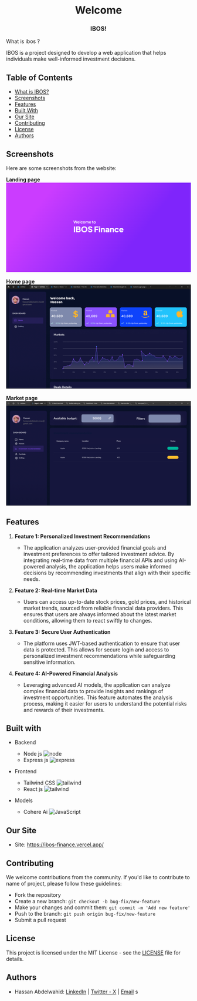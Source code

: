 <h1 align="center">Welcome</h1>
<h3 align="center">IBOS!</h3>

What is ibos ?

IBOS is a project designed to develop a web application that helps individuals make well-informed investment decisions.


## Table of Contents

- [What is IBOS?](#what-is-ibos)
- [Screenshots](#screenshots)
- [Features](#features)
- [Built With](#built-with)
- [Our Site](#our-site)
- [Contributing](#contributing)
- [License](#license)
- [Authors](#authors)

## Screenshots

Here are some screenshots from the website:

**Landing page**
<img src="/README/landing.png">

**Home page**
<img src="/README/home.png">

**Market page**
<img src="/README/market.png">

## **Features**

1. **Feature 1: Personalized Investment Recommendations**

   - The application analyzes user-provided financial goals and investment preferences to offer tailored investment advice. By integrating real-time data from multiple financial APIs and using AI-powered analysis, the application helps users make informed decisions by recommending investments that align with their specific needs.

2. **Feature 2: Real-time Market Data**

   - Users can access up-to-date stock prices, gold prices, and historical market trends, sourced from reliable financial data providers. This ensures that users are always informed about the latest market conditions, allowing them to react swiftly to changes.

3. **Feature 3: Secure User Authentication**

   - The platform uses JWT-based authentication to ensure that user data is protected. This allows for secure login and access to personalized investment recommendations while safeguarding sensitive information.

4. **Feature 4: AI-Powered Financial Analysis**
   - Leveraging advanced AI models, the application can analyze complex financial data to provide insights and rankings of investment opportunities. This feature automates the analysis process, making it easier for users to understand the potential risks and rewards of their investments.

## Built with

- Backend

  - Node js <img src="https://www.vectorlogo.zone/logos/nodejs/nodejs-icon.svg" alt="node" width="20" height="20"/>
  - Express js <img src="https://www.vectorlogo.zone/logos/expressjs/expressjs-icon.svg" alt="express" width="20" height="20"/>

- Frontend

  - Tailwind CSS <img src="https://www.vectorlogo.zone/logos/tailwindcss/tailwindcss-icon.svg" alt="tailwind" width="20" height="20"/>
  - React js <img src="https://www.vectorlogo.zone/logos/reactjs/reactjs-icon.svg" alt="tailwind" width="20" height="20"/>

- Models
  - Cohere Ai <img src="https://asset.brandfetch.io/idfDTLvPCK/id3WZ2-eYm.png" alt="JavaScript" width="20" height="20"/>

## Our Site

- Site: https://ibos-finance.vercel.app/

## Contributing

We welcome contributions from the community. If you'd like to contribute to name of project, please follow these guidelines:

- Fork the repository
- Create a new branch: `git checkout -b bug-fix/new-feature`
- Make your changes and commit them: `git commit -m 'Add new feature'`
- Push to the branch: `git push origin bug-fix/new-feature`
- Submit a pull request

## License

This project is licensed under the MIT License - see the [LICENSE](LICENSE) file for details.

## Authors

- Hassan Abdelwahid: [LinkedIn](https://l.facebook.com/l.php?u=https%3A%2F%2Fwww.linkedin.com%2Fin%2Fhassan-abdelazim-124730262%2F%3Ffbclid%3DIwZXh0bgNhZW0CMTAAAR0wJK-wG30LBfBLS9bymaMYoAe6CizxHGMTlhA1prLK7OojqAQcMoPoUx4_aem_AdCLOrfdSSt_wCLLHfR3OyWk4Qu9WhkmqV0B_LwkVJyFQOfnH3JhzMOoCe6WLNpgCvaz6UAmK17x8GyInuekEXfD&h=AT0lFGaWEYjgDqnRZTu573cjHWppKuyIldggwV-pnfHtSEbHBMkWvwNpCGC9NdXQGO_hRka6u0qVteTQArYkDW9weYGzKD8JJLtdfSQWdYuQTOgbvcK8UJL5mIWu4w) | [Twitter - X](https://twitter.com/ll_HassanD) | [Email](hassanabdelazim.max@gmail.com)
  s
